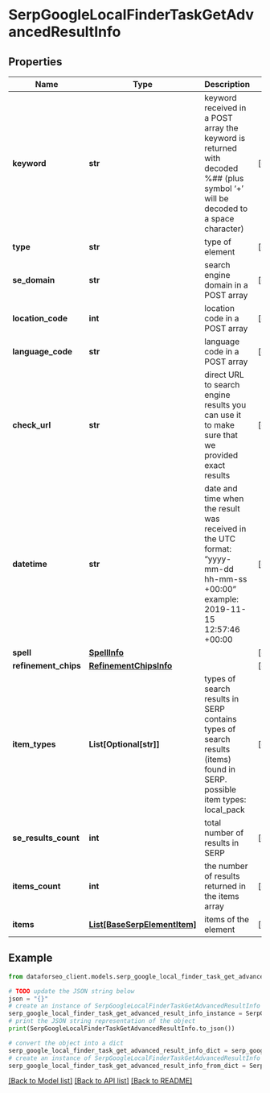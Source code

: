 # SerpGoogleLocalFinderTaskGetAdvancedResultInfo


## Properties

Name | Type | Description | Notes
------------ | ------------- | ------------- | -------------
**keyword** | **str** | keyword received in a POST array the keyword is returned with decoded %## (plus symbol ‘+’ will be decoded to a space character) | [optional] 
**type** | **str** | type of element | [optional] 
**se_domain** | **str** | search engine domain in a POST array | [optional] 
**location_code** | **int** | location code in a POST array | [optional] 
**language_code** | **str** | language code in a POST array | [optional] 
**check_url** | **str** | direct URL to search engine results you can use it to make sure that we provided exact results | [optional] 
**datetime** | **str** | date and time when the result was received in the UTC format: “yyyy-mm-dd hh-mm-ss +00:00” example: 2019-11-15 12:57:46 +00:00 | [optional] 
**spell** | [**SpellInfo**](SpellInfo.md) |  | [optional] 
**refinement_chips** | [**RefinementChipsInfo**](RefinementChipsInfo.md) |  | [optional] 
**item_types** | **List[Optional[str]]** | types of search results in SERP contains types of search results (items) found in SERP. possible item types: local_pack | [optional] 
**se_results_count** | **int** | total number of results in SERP | [optional] 
**items_count** | **int** | the number of results returned in the items array | [optional] 
**items** | [**List[BaseSerpElementItem]**](BaseSerpElementItem.md) | items of the element | [optional] 

## Example

```python
from dataforseo_client.models.serp_google_local_finder_task_get_advanced_result_info import SerpGoogleLocalFinderTaskGetAdvancedResultInfo

# TODO update the JSON string below
json = "{}"
# create an instance of SerpGoogleLocalFinderTaskGetAdvancedResultInfo from a JSON string
serp_google_local_finder_task_get_advanced_result_info_instance = SerpGoogleLocalFinderTaskGetAdvancedResultInfo.from_json(json)
# print the JSON string representation of the object
print(SerpGoogleLocalFinderTaskGetAdvancedResultInfo.to_json())

# convert the object into a dict
serp_google_local_finder_task_get_advanced_result_info_dict = serp_google_local_finder_task_get_advanced_result_info_instance.to_dict()
# create an instance of SerpGoogleLocalFinderTaskGetAdvancedResultInfo from a dict
serp_google_local_finder_task_get_advanced_result_info_from_dict = SerpGoogleLocalFinderTaskGetAdvancedResultInfo.from_dict(serp_google_local_finder_task_get_advanced_result_info_dict)
```
[[Back to Model list]](../README.md#documentation-for-models) [[Back to API list]](../README.md#documentation-for-api-endpoints) [[Back to README]](../README.md)


